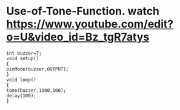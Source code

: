   # Use-of-Tone-Function. watch https://www.youtube.com/edit?o=U&video_id=Bz_tgR7atys
    
    int buzzer=7;
    void setup()
    {
    pinMode(buzzer,OUTPUT);
    }
    void loop()
    {
    tone(buzzer,1000,100);
    delay(100);
    }
